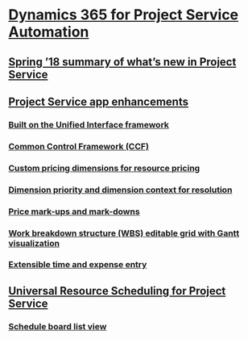 # [Dynamics 365 for Project Service Automation](dynamics-365-for-project-service-automation/index.md)
## [Spring ’18 summary of what’s new in Project Service](dynamics-365-for-project-service-automation/spring-18-summary-of-what-s-new-in-project-service.md)
## [Project Service app enhancements](dynamics-365-for-project-service-automation/project-service-app-enhancements/index.md)
### [Built on the Unified Interface framework](dynamics-365-for-project-service-automation/project-service-app-enhancements/built-on-the-unified-interface-framework.md)
### [Common Control Framework (CCF)](dynamics-365-for-project-service-automation/project-service-app-enhancements/common-control-framework-ccf.md)
### [Custom pricing dimensions for resource pricing](dynamics-365-for-project-service-automation/project-service-app-enhancements/custom-pricing-dimensions-for-resource-pricing.md)
### [Dimension priority and dimension context for resolution](dynamics-365-for-project-service-automation/project-service-app-enhancements/dimension-priority-and-dimension-context-for-resolution.md)
### [Price mark-ups and mark-downs](dynamics-365-for-project-service-automation/project-service-app-enhancements/price-mark-ups-and-mark-downs.md)
### [Work breakdown structure (WBS) editable grid with Gantt visualization](dynamics-365-for-project-service-automation/project-service-app-enhancements/work-breakdown-structure-wbs-editable-grid-with-gantt-visualization.md)
### [Extensible time and expense entry](dynamics-365-for-project-service-automation/project-service-app-enhancements/extensible-time-and-expense-entry.md)
## [Universal Resource Scheduling for Project Service](dynamics-365-for-project-service-automation/universal-resource-scheduling-for-project-service/index.md)
### [Schedule board list view](dynamics-365-for-project-service-automation/universal-resource-scheduling-for-project-service/schedule-board-list-view.md)

